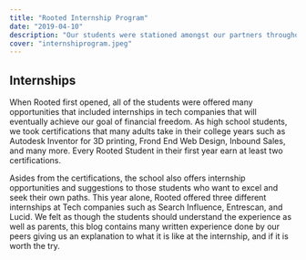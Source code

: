 ```yaml
---
title: "Rooted Internship Program"
date: "2019-04-10"
description: "Our students were stationed amongst our partners throughout New Orleans and applied their knowledge from school into the real world. They may have faced many challenges, but in the end they overpowered their resistance. In 2018, students interned and volunteered with Electric Girls, Code Nola, and Entrescan. For our second year, some students received hands on help with Entrescan. While other students interned in companies such as Search Influence and Lucid."
cover: "internshiprogram.jpeg"
---
```



## Internships
When Rooted first opened, all of the students were offered many opportunities that included internships in tech companies that will eventually achieve our goal of financial freedom.
 As high school students, we took certifications that many adults take in their college years such as Autodesk Inventor for 3D printing, Frond End Web Design, Inbound Sales, and many more. Every Rooted Student in their first year earn at least two certifications.

Asides from the certifications, the school also offers internship opportunities and suggestions to those students who want to excel and seek their own paths. This year alone, Rooted offered three different internships at Tech companies such as Search Influence, Entrescan, and Lucid. We felt as though the students should understand the experience as well as parents, this blog contains many written experience done by our peers giving us an explanation to what it is like at the internship, and if it is worth the try.
